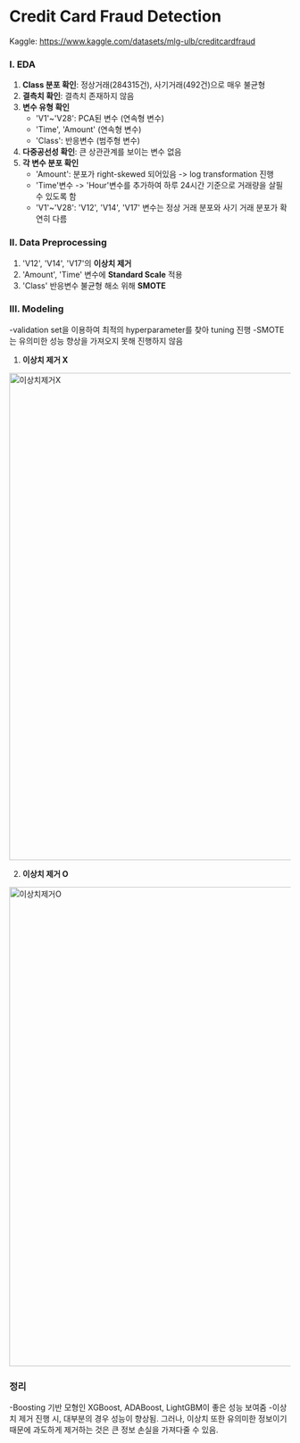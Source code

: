 # Credit Card Fraud Detection
Kaggle: https://www.kaggle.com/datasets/mlg-ulb/creditcardfraud

### I. EDA
1. **Class 분포 확인**: 정상거래(284315건), 사기거래(492건)으로 매우 불균형
2. **결측치 확인**: 결측치 존재하지 않음
3. **변수 유형 확인**  
    - 'V1'\~'V28': PCA된 변수 (연속형 변수)
    - 'Time', 'Amount' (연속형 변수)
    - 'Class': 반응변수 (범주형 변수)
4. **다중공선성 확인**: 큰 상관관계를 보이는 변수 없음
5. **각 변수 분포 확인**
      - 'Amount': 분포가 right-skewed 되어있음 -> log transformation 진행
      - 'Time'변수 -> 'Hour'변수를 추가하여 하루 24시간 기준으로 거래량을 살필 수 있도록 함
      - 'V1'\~'V28': 'V12', 'V14', 'V17' 변수는 정상 거래 분포와 사기 거래 분포가 확연히 다름

### II. Data Preprocessing
1. 'V12', 'V14', 'V17'의 **이상치 제거**
2. 'Amount', 'Time' 변수에 **Standard Scale** 적용
3. 'Class' 반응변수 불균형 해소 위해 **SMOTE**

### III. Modeling
-validation set을 이용하여 최적의 hyperparameter를 찾아 tuning 진행
-SMOTE는 유의미한 성능 향상을 가져오지 못해 진행하지 않음

1. **이상치 제거 X**
<img width="873" alt="이상치제거X" src="https://github.com/ssuummm/creditcard_fraud_detection/assets/139437305/9b165a48-0038-49c3-a477-dfc623ae6af4">

2. **이상치 제거 O**
<img width="859" alt="이상치제거O" src="https://github.com/ssuummm/creditcard_fraud_detection/assets/139437305/e254a313-b61a-487f-9a05-95a1de23563a">

### 정리
-Boosting 기반 모형인 XGBoost, ADABoost, LightGBM이 좋은 성능 보여줌
-이상치 제거 진행 시, 대부분의 경우 성능이 향상됨. 그러나, 이상치 또한 유의미한 정보이기 때문에 과도하게 제거하는 것은 큰 정보 손실을 가져다줄 수 있음.


